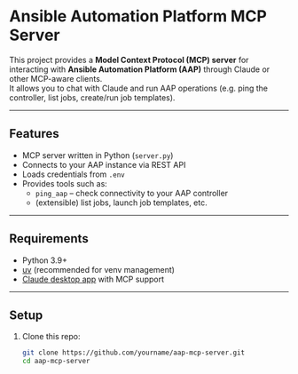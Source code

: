 # Ansible Automation Platform MCP Server

This project provides a **Model Context Protocol (MCP) server** for interacting with **Ansible Automation Platform (AAP)** through Claude or other MCP-aware clients.  
It allows you to chat with Claude and run AAP operations (e.g. ping the controller, list jobs, create/run job templates).

---

## Features

- MCP server written in Python (`server.py`)
- Connects to your AAP instance via REST API
- Loads credentials from `.env`
- Provides tools such as:
  - `ping_aap` – check connectivity to your AAP controller
  - (extensible) list jobs, launch job templates, etc.

---

## Requirements

- Python 3.9+
- [uv](https://github.com/astral-sh/uv) (recommended for venv management)
- [Claude desktop app](https://claude.ai) with MCP support

---

## Setup

1. Clone this repo:

   ```bash
   git clone https://github.com/yourname/aap-mcp-server.git
   cd aap-mcp-server
